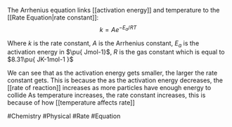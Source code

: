 The Arrhenius equation links [[activation energy]] and temperature to the [[Rate Equation|rate constant]]:
$$
k=Ae^{ -E_{a}/RT }
$$

Where $k$ is the rate constant, $A$ is the Arrhenius constant, $E_{a}$ is the activation energy in $\pu{ Jmol-1}$, $R$ is the gas constant which is equal to $8.31\pu{ JK-1mol-1 }$ 

We can see that as the activation energy gets smaller, the larger the rate constant gets. This is because the as the activation energy decreases, the [[rate of reaction]] increases as more particles have enough energy to collide
As temperature increases, the rate constant increases, this is because of how [[temperature affects rate]] 

#Chemistry #Physical #Rate #Equation